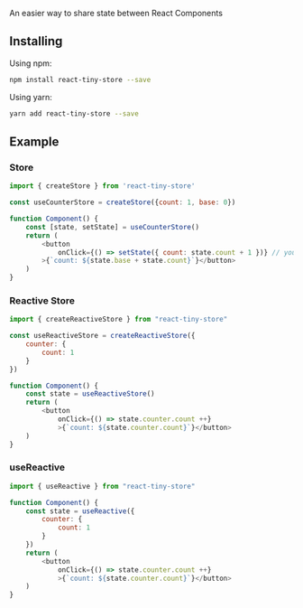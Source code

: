 An easier way to share state between React Components

## Installing
Using npm:
```bash
npm install react-tiny-store --save
```

Using yarn:
```bash
yarn add react-tiny-store --save
```

## Example

### Store
```javascript
import { createStore } from 'react-tiny-store'

const useCounterStore = createStore({count: 1, base: 0})

function Component() {
    const [state, setState] = useCounterStore()
    return (
        <button
            onClick={() => setState({ count: state.count + 1 })} // you can only set partial state
        >{`count: ${state.base + state.count}`}</button>
    )
}
```
### Reactive Store
```javascript
import { createReactiveStore } from "react-tiny-store"

const useReactiveStore = createReactiveStore({
    counter: {
        count: 1 
    } 
})

function Component() {
    const state = useReactiveStore()
    return (
        <button 
            onClick={() => state.counter.count ++}
            >{`count: ${state.counter.count}`}</button>
    )
}
```

### useReactive
```javascript
import { useReactive } from "react-tiny-store"

function Component() {
    const state = useReactive({
        counter: {
            count: 1
        }
    })
    return (
        <button 
            onClick={() => state.counter.count ++}
            >{`count: ${state.counter.count}`}</button>
    )
}
```
